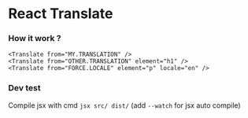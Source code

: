 # React Translate

### How it work ?

```
<Translate from="MY.TRANSLATION" />
<Translate from="OTHER.TRANSLATION" element="h1" />
<Translate from="FORCE.LOCALE" element="p" locale="en" />
```

### Dev test

Compile jsx with cmd `jsx src/ dist/` (add `--watch` for jsx auto compile)
